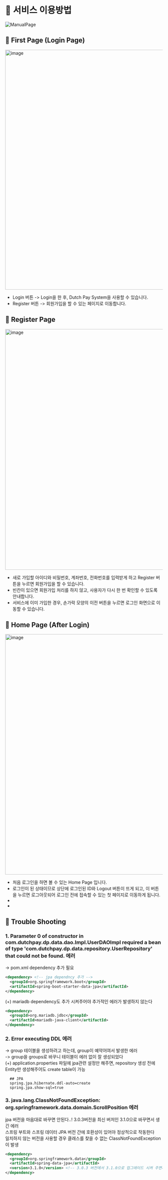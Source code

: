 # 🌱 서비스 이용방법
![ManualPage](https://capsule-render.vercel.app/api?type=waving&color=auto&height=300&section=header&text=Manual&fontSize=90)

## 🎈 First Page (Login Page)
<img width="764" alt="image" src="https://user-images.githubusercontent.com/70511859/224049213-bbfc5e65-13dd-4267-9833-9af7bb14d001.png">
<ul>
  <li> Login 버튼 -> Login을 한 후, Dutch Pay System을 사용할 수 있습니다. </li>
  <li> Register 버튼 -> 회원가입을 할 수 있는 페이지로 이동합니다. </li>
</ul>

## 🎈 Register Page
<img width="767" alt="image" src="https://user-images.githubusercontent.com/70511859/224051166-30e0a481-7858-458d-a740-c57735671cd3.png">
<ul>
  <li> 새로 가입할 아이디와 비밀번호, 계좌번호, 전화번호를 입력받게 하고 Register 버튼을 누르면 회원가입을 할 수 있습니다. </li>
  <li> 빈칸이 있으면 회원가입 처리를 하지 않고, 사용자가 다시 한 번 확인할 수 있도록 안내합니다.</li>
  <li> 서비스에 이미 가입한 경우, 손가락 모양의 이전 버튼을 누르면 로그인 화면으로 이동할 수 있습니다. </li>
</ul>

## 🎈 Home Page (After Login)
<img width="766" alt="image" src="https://user-images.githubusercontent.com/70511859/224052348-88f307b1-646e-4a82-bfd1-5ee6ec050ee3.png">
<ul>
  <li> 처음 로그인을 하면 볼 수 있는 Home Page 입니다. </li>
  <li> 로그인이 된 상태이므로 상단에 로그인된 ID와 Logout 버튼이 뜨게 되고, 이 버튼을 누르면 로그아웃되어 로그인 전에 접속할 수 있는 첫 페이지로 이동하게 됩니다. </li>
  <li>  </li>
  <li>  </li>
</ul>






## 💊 Trouble Shooting    
### 1. Parameter 0 of constructor in com.dutchpay.dp.data.dao.Impl.UserDAOImpl required a bean of type 'com.dutchpay.dp.data.repository.UserRepository' that could not be found. 에러
-> pom.xml dependency 추가 필요

```xml
<dependency> <!-- jpa dependncy 추가 -->
  <groupId>org.springframework.boot</groupId>
  <artifactId>spring-boot-starter-data-jpa</artifactId>
</dependency>
```

(+) mariadb dependency도 추가 시켜주어야 추가적인 에러가 발생하지 않는다
```xml
<dependency>
  <groupId>org.mariadb.jdbc</groupId>
  <artifactId>mariadb-java-client</artifactId>
</dependency>
```

### 2. Error executing DDL 에러   
-> group 테이블을 생성하려고 하는데, group이 예약어여서 발생한 에러   
-> group을 groups로 바꾸니 테이블이 에러 없이 잘 생성되었다   
(+) application.properties 파일에 jpa관련 설정만 해주면, repository 생성 전에 Entity만 생성해주어도 create table이 가능    
```properties
  ## JPA
  spring.jpa.hibernate.ddl-auto=create
  spring.jpa.show-sql=true
```

### 3. java.lang.ClassNotFoundException: org.springframework.data.domain.ScrollPosition 에러    
jpa 버전을 마음대로 바꾸면 안된다..! 3.0.3버전을 최신 버저인 3.1.0으로 바꾸면서 생긴 에러   
스프링 부트와 스프링 데이터 JPA 버전 간에 호환성이 있어야 정상적으로 작동한다    
일치하지 않는 버전을 사용할 경우 클래스를 찾을 수 없는 ClassNotFoundException이 발생

```xml
<dependency>
  <groupId>org.springframework.data</groupId>
  <artifactId>spring-data-jpa</artifactId>
  <version>3.1.0</version> <!-- 3.0.3 버전에서 3.1.0으로 업그레이드 시켜 주면서 발생한 에러 -->
</dependency>
```
